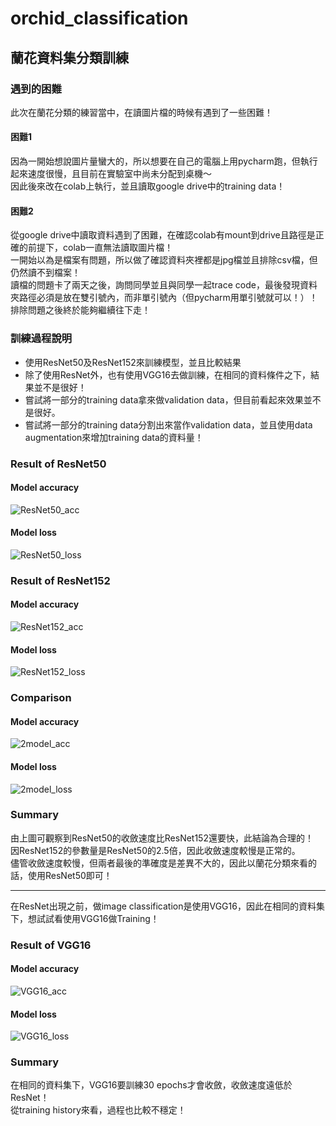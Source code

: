# orchid_classification
## 蘭花資料集分類訓練
### 遇到的困難
此次在蘭花分類的練習當中，在讀圖片檔的時候有遇到了一些困難！  
#### 困難1  
因為一開始想說圖片量蠻大的，所以想要在自己的電腦上用pycharm跑，但執行起來速度很慢，且目前在實驗室中尚未分配到桌機～  
因此後來改在colab上執行，並且讀取google drive中的training data！  
#### 困難2
從google drive中讀取資料遇到了困難，在確認colab有mount到drive且路徑是正確的前提下，colab一直無法讀取圖片檔！  
一開始以為是檔案有問題，所以做了確認資料夾裡都是jpg檔並且排除csv檔，但仍然讀不到檔案！  
讀檔的問題卡了兩天之後，詢問同學並且與同學一起trace code，最後發現資料夾路徑必須是放在雙引號內，而非單引號內（但pycharm用單引號就可以！）！  
排除問題之後終於能夠繼續往下走！ 

### 訓練過程說明
- 使用ResNet50及ResNet152來訓練模型，並且比較結果  
- 除了使用ResNet外，也有使用VGG16去做訓練，在相同的資料條件之下，結果並不是很好！
- 嘗試將一部分的training data拿來做validation data，但目前看起來效果並不是很好。
- 嘗試將一部分的training data分割出來當作validation data，並且使用data augmentation來增加training data的資料量！


### Result of ResNet50
#### Model accuracy
![ResNet50_acc](https://user-images.githubusercontent.com/62006029/192693277-c40b3b15-5bc5-4835-b07e-bf1afcb45301.png)
#### Model loss
![ResNet50_loss](https://user-images.githubusercontent.com/62006029/192693302-90b27bd8-5080-4652-98dd-544c19aa6669.png)

### Result of ResNet152
#### Model accuracy
![ResNet152_acc](https://user-images.githubusercontent.com/62006029/192693166-b9e1708f-265a-44bd-a79b-39d0b58c680d.png)
#### Model loss
![ResNet152_loss](https://user-images.githubusercontent.com/62006029/192693174-d6d15637-80b1-42be-a340-438422bc54f6.png)

### Comparison
#### Model accuracy
![2model_acc](https://user-images.githubusercontent.com/62006029/192693721-8a73eada-d29e-418c-bcf3-19e5f02def85.png)
#### Model loss
![2model_loss](https://user-images.githubusercontent.com/62006029/192693767-aed7ac87-3ee8-47db-a5d8-fdfb0c100aa6.png)

### Summary
由上圖可觀察到ResNet50的收斂速度比ResNet152還要快，此結論為合理的！  
因ResNet152的參數量是ResNet50的2.5倍，因此收斂速度較慢是正常的。  
儘管收斂速度較慢，但兩者最後的準確度是差異不大的，因此以蘭花分類來看的話，使用ResNet50即可！  

---

在ResNet出現之前，做image classification是使用VGG16，因此在相同的資料集下，想試試看使用VGG16做Training！  
### Result of VGG16
#### Model accuracy
![VGG16_acc](https://user-images.githubusercontent.com/62006029/193499979-17bb32f5-9c65-4f05-b8ee-fd5f2b00af3b.png)
#### Model loss 
![VGG16_loss](https://user-images.githubusercontent.com/62006029/193500098-8e4501bf-ff4c-465b-b9f4-a9124f1a52eb.png)

### Summary
在相同的資料集下，VGG16要訓練30 epochs才會收斂，收斂速度遠低於ResNet！  
從training history來看，過程也比較不穩定！
